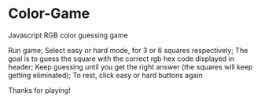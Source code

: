 # Color-Game
Javascript RGB color guessing game

Run game;
Select easy or hard mode, for 3 or 6 squares respectively;
The goal is to guess the square with the correct rgb hex code displayed in header;
Keep guessing until you get the right answer (the squares will keep getting eliminated);
To rest, click easy or hard buttons again

Thanks for playing!
